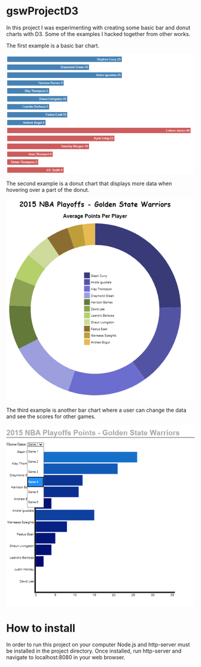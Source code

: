 # gswProjectD3


In this project I was experimenting with creating some basic bar and donut charts with D3.
Some of the examples
I hacked together from other works.

The first example is a basic bar chart.

![bar chart 1](bar1.png)

The second example is a donut chart that displays
more data when hovering over a part of the donut.

![donut chart 1](donut1.png)

The third example is another bar chart where a user can
 change the data and see the scores for other games.
 
 ![bar chart 2](bar2.png)

# How to install

In order to run this project on your computer Node.js and http-server must be installed in the project directory. Once installed, run http-server and navigate to localhost:8080 in your web browser.
